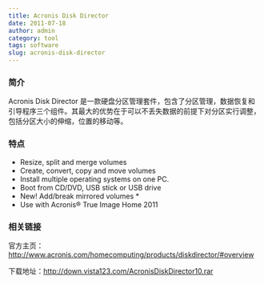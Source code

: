 ```yaml
---
title: Acronis Disk Director
date: 2011-07-18
author: admin
category: tool
tags: software
slug: acronis-disk-director
---
```


### 简介

Acronis Disk Director
是一款硬盘分区管理套件，包含了分区管理，数据恢复和引导程序三个组件。其最大的优势在于可以不丢失数据的前提下对分区实行调整，包括分区大小的伸缩，位置的移动等。

### 特点

-   Resize, split and merge volumes
-   Create, convert, copy and move volumes
-   Install multiple operating systems on one PC.
-   Boot from CD/DVD, USB stick or USB drive
-   New! Add/break mirrored volumes \*
-   Use with Acronis® True Image Home 2011

### 相关链接

官方主页：<http://www.acronis.com/homecomputing/products/diskdirector/#overview>

下载地址：<http://down.vista123.com/AcronisDiskDirector10.rar>

 

 

 

 
